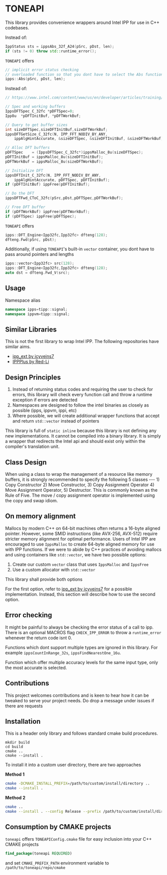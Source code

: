 # TONEAPI

This library provides convenience wrappers around Intel IPP for use in C++ codebases.

Instead of:

```cpp
IppStatus sts = ippsAbs_32f_A24(pSrc, pDst, len);
if (sts != 0) throw std::runtime_error();
```

`TONEAPI` offers
```cpp
// implicit error status checking
// overloaded function so that you dont have to select the Abs function of the correct type
ipps::Abs(pSrc, pDst, len);
```

Instead of:

```cpp
// https://www.intel.com/content/www/us/en/developer/articles/training/how-to-use-intel-ipp-s-1d-fourier-transform-functions.html

// Spec and working buffers
IppsDFTSpec_C_32fc *pDFTSpec=0;
Ipp8u  *pDFTInitBuf, *pDFTWorkBuf;

// Query to get buffer sizes
int sizeDFTSpec,sizeDFTInitBuf,sizeDFTWorkBuf;
ippsDFTGetSize_C_32fc(N, IPP_FFT_NODIV_BY_ANY, 
    ippAlgHintAccurate, &sizeDFTSpec, &sizeDFTInitBuf, &sizeDFTWorkBuf);

// Alloc DFT buffers
pDFTSpec    = (IppsDFTSpec_C_32fc*)ippsMalloc_8u(sizeDFTSpec);
pDFTInitBuf = ippsMalloc_8u(sizeDFTInitBuf);
pDFTWorkBuf = ippsMalloc_8u(sizeDFTWorkBuf);

// Initialize DFT
ippsDFTInit_C_32fc(N, IPP_FFT_NODIV_BY_ANY, 
    ippAlgHintAccurate, pDFTSpec, pDFTInitBuf);
if (pDFTInitBuf) ippFree(pDFTInitBuf);

// Do the DFT
ippsDFTFwd_CToC_32fc(pSrc,pDst,pDFTSpec,pDFTWorkBuf);

// Free DFT buffer
if (pDFTWorkBuf) ippFree(pDFTWorkBuf);
if (pDFTSpec) ippFree(pDFTSpec);
```

`TONEAPI` offers
```cpp
ipps::DFT_Engine<Ipp32fc,Ipp32fc> dfteng(128);
dfteng.Fwd(pSrc, pDst);
```

Additionally, if using `TONEAPI`'s built-in `vector` container, you dont have to pass around pointers and lengths

```cpp
ipps::vector<Ipp32fc> src(128);
ipps::DFT_Engine<Ipp32fc,Ipp32fc> dfteng(128);
auto dst = dfteng.Fwd_V(src);
```

## Usage

Namespace alias

```cpp
namespace ipps=tipp::signal;
namespace ippvm=tipp::signal;
```

## Similar Libraries
This is not the first library to wrap Intel IPP. The following repositories have similar aims.
* [ipp_ext by icyveins7](https://github.com/icyveins7/ipp_ext)
* [IPPPlus by Red-Li](https://github.com/Red-Li/IPPPlus)


## Design Principles
1. Instead of returning status codes and requiring the user to check for errors, this library will check every function call and throw a runtime exception if errors are detected
2. Namespaces are designed to follow the intel binaries as closely as possible (ipps, ippvm, ippi, etc)
3. Where possible, we will create additional wrapper functions that accept and return `std::vector` instead of pointers

This library is full of `static inline` because this library is not defining any new implementations. It cannot be compiled into a binary library. It is simply a wrapper that redirects the Intel api and should exist only within the compiler's translation unit. 

## Class Design
When using a class to wrap the management of a resource like memory buffers, it is strongly recommended to specify the following 5 classes --- 1) Copy Constructor 2) Move Constructor, 3) Copy Assignment Operator 4) Move Assignment Operator, 5) Destructor. This is commonly known as the Rule of Five. The move / copy assignment operator is implemented using the copy and swap idiom.

## On memory alignment
Mallocs by modern C++ on 64-bit machines often returns a 16-byte aligned pointer. However, some SMID instructions (like AVX-256, AVX-512) require stricter memory alignment for optimal performance. 
Users of Intel IPP are encouraged to use `IppsMalloc` to create 64-byte aligned memory for use with IPP functions. 
If we were to abide by C++ practices of avoiding mallocs and using containers like `std::vector`, we have two possible options:
1. Create our custom `vector` class that uses `IppsMalloc` and `IppsFree`
2. Use a custom allocator with `std::vector`

This library shall provide both options

For the first option, refer to [ipp_ext by icyveins7](https://github.com/icyveins7/ipp_ext) for a possible implementation. 
Instead, this section will describe how to use the second option.

## Error checking
It might be painful to always be checking the error status of a call to ipp. There is an optional MACROS flag `CHECK_IPP_ERROR` to throw a `runtime_error` whenever the return code isnt 0. 

Functions which dont support multiple types are ignored in this library. For example `ippsCountInRange_32s`, `ippsFindNearestOne_16u`.

Function which offer multiple accuracy levels for the same input type, only the most accurate is selected.

## Contributions
This project welcomes contributions and is keen to hear how it can be tweaked to serve your project needs. Do drop a message under issues if there are requests

## Installation
This is a header only library and follows standard cmake build procedures.

```
mkdir build
cd build
cmake ..
cmake --install . 
```

To install it into a custom user directory, there are two approaches

**Method 1**
```bash
cmake -DCMAKE_INSTALL_PREFIX=/path/to/custom/install/directory ..
cmake --install .
```

**Method 2**
```bash
cmake ..
cmake --install . --config Release --prefix /path/to/custom/install/directory
```

## Consumption by CMAKE projects
`toneapi` offers `TONEAPIConfig.cmake` file for easy inclusion into your C++ CMAKE projects 

```cmake
find_package(toneapi REQUIRED)
```

and set `CMAKE_PREFIX_PATH` environment variable to `/path/to/toneapi/repo/cmake`
